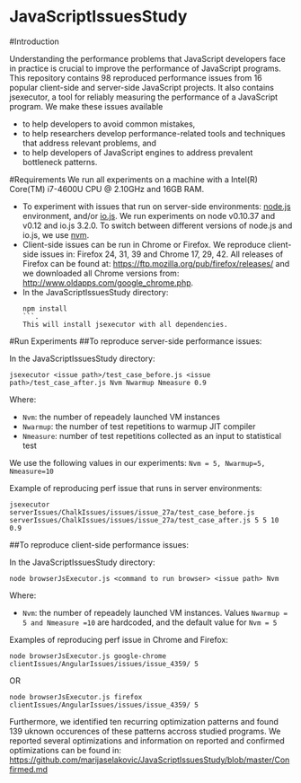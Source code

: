 # JavaScriptIssuesStudy
#Introduction

Understanding the performance problems that JavaScript developers face in practice is crucial to improve the performance of JavaScript programs. This repository contains 98 reproduced performance issues from 16 popular client-side and server-side JavaScript projects. It also contains jsexecutor, a tool for reliably measuring the performance of a JavaScript program. We make these issues available
- to help developers to avoid common mistakes,
- to help researchers develop performance-related tools and techniques that address relevant problems, and
- to help developers of JavaScript engines to address prevalent bottleneck patterns.

#Requirements
We run all experiments on a machine with a Intel(R) Core(TM) i7-4600U CPU @ 2.10GHz and 16GB RAM. 
- To experiment with issues that run on server-side environments: [node.js](http://nodejs.org/) environment, and/or [io.js](https://iojs.org/). We run experiments on node v0.10.37 and v0.12 and io.js 3.2.0. To switch between different versions of node.js and io.js, we use [nvm](https://www.npmjs.com/package/nvm).
- Client-side issues can be run in Chrome or Firefox. We reproduce client-side issues in: Firefox 24, 31, 39 and Chrome 17, 29, 42. All releases of Firefox can be found at: https://ftp.mozilla.org/pub/firefox/releases/ and we downloaded all Chrome versions from: http://www.oldapps.com/google_chrome.php.
- In the JavaScriptIssuesStudy directory:
    ```
    npm install
   ```.
  This will install jsexecutor with all dependencies.
  
#Run Experiments
##To reproduce server-side performance issues:

In the JavaScriptIssuesStudy directory:

```
jsexecutor <issue path>/test_case_before.js <issue path>/test_case_after.js Nvm Nwarmup Nmeasure 0.9
```
Where:
- ``` Nvm ```: the number of repeadely launched VM instances
- ```Nwarmup```: the number of test repetitions to warmup JIT compiler
- ```Nmeasure```: number of test repetitions collected as an input to statistical test

We use the following values in our experiments:
``` Nvm = 5, Nwarmup=5, Nmeasure=10 ```

Example of reproducing perf issue that runs in server environments:
```
jsexecutor serverIssues/ChalkIssues/issues/issue_27a/test_case_before.js serverIssues/ChalkIssues/issues/issue_27a/test_case_after.js 5 5 10 0.9
```

##To reproduce client-side performance issues:

In the JavaScriptIssuesStudy directory:
```
node browserJsExecutor.js <command to run browser> <issue path> Nvm
```
Where:
- ``` Nvm ```: the number of repeadely launched VM instances. Values ```Nwarmup = 5 and Nmeasure =10``` are hardcoded, and the default value for ``` Nvm = 5 ```

Examples of reproducing perf issue in Chrome and Firefox:
```
node browserJsExecutor.js google-chrome clientIssues/AngularIssues/issues/issue_4359/ 5
```
OR
```
node browserJsExecutor.js firefox clientIssues/AngularIssues/issues/issue_4359/ 5
```
Furthermore, we identified ten recurring optimization patterns and found 139 uknown occurences of these patterns accross studied programs. We reported several optimizations and information on reported and confirmed optimizations can be found in: https://github.com/marijaselakovic/JavaScriptIssuesStudy/blob/master/Confirmed.md






